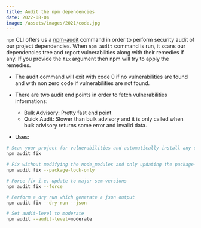 ```yaml
---
title: Audit the npm dependencies
date: 2022-08-04
image: /assets/images/2021/code.jpg
---
```


`npm` CLI offers us a [npm-audit](https://docs.npmjs.com/cli/v7/commands/npm-audit) command in order to perform security audit of our project dependencies. When `npm audit` command is run, it scans our dependencies tree and report vulnerabilities along with their remedies if any. If you provide the `fix` argument then npm will try to apply the remedies.

-   The audit command will exit with code 0 if no vulnerabilities are found and with non zero code if vulnerabilities are not found.

-   There are two audit end points in order to fetch vulnerabilities informations:

    -   Bulk Advisory: Pretty fast end point
    -   Quick Audit: Slower than bulk advisory and it is only called when bulk advisory returns some error and invalid data.

-   Uses:

```sh
# Scan your project for vulnerabilities and automatically install any compatible updates to vulnerable dependencies
npm audit fix

# Fix without modifying the node_modules and only updating the package-lock.json
npm audit fix --package-lock-only

# Force fix i.e. update to major sem-versions
npm audit fix --force

# Perform a dry run which generate a json output
npm audit fix --dry-run --json

# Set audit-level to moderate
npm audit --audit-level=moderate
```
